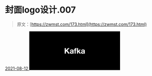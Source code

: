 <!--yml
category: 未分类
date: 0001-01-01 00:00:00
--->

# 封面logo设计.007

> 原文：[https://zwmst.com/173.html](https://zwmst.com/173.html)

   [ <time datetime="2021-08-12T09:32:45+08:00"> 2021-08-12 </time> ](https://zwmst.com/%e5%b0%81%e9%9d%a2logo%e8%ae%be%e8%ae%a1-007-2)  [![](img/d3d4a1ceae6e8cc763696f8342d049c9.png)](https://zwmst.com/wp-content/uploads/2021/08/1628731965-77b4c4c13a0d305.jpeg)